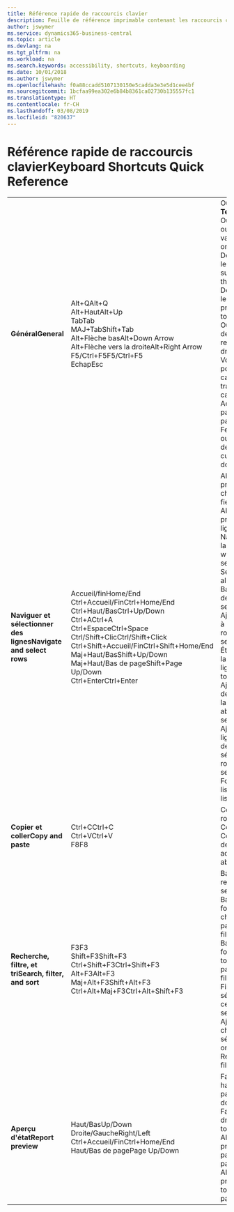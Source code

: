 ```yaml
---
title: Référence rapide de raccourcis clavier
description: Feuille de référence imprimable contenant les raccourcis clavier les plus populaires.
author: jswymer
ms.service: dynamics365-business-central
ms.topic: article
ms.devlang: na
ms.tgt_pltfrm: na
ms.workload: na
ms.search.keywords: accessibility, shortcuts, keyboarding
ms.date: 10/01/2018
ms.author: jswymer
ms.openlocfilehash: f0a88ccadd5107130150e5cadda3e3e5d1cee4bf
ms.sourcegitcommit: 1bcfaa99ea302e6b84b8361ca02730b135557fc1
ms.translationtype: HT
ms.contentlocale: fr-CH
ms.lasthandoff: 03/08/2019
ms.locfileid: "820637"
---
```

# <a name="keyboard-shortcuts-quick-reference"></a><span data-ttu-id="41845-103">Référence rapide de raccourcis clavier</span><span class="sxs-lookup"><span data-stu-id="41845-103">Keyboard Shortcuts Quick Reference</span></span>

||||  
|----------------|-----------|----------------|
|<span data-ttu-id="41845-104">**Général**</span><span class="sxs-lookup"><span data-stu-id="41845-104">**General**</span></span>|<span data-ttu-id="41845-105">Alt+Q</span><span class="sxs-lookup"><span data-stu-id="41845-105">Alt+Q</span></span><br /><span data-ttu-id="41845-106">Alt+Haut</span><span class="sxs-lookup"><span data-stu-id="41845-106">Alt+Up</span></span><br /><span data-ttu-id="41845-107">Tab</span><span class="sxs-lookup"><span data-stu-id="41845-107">Tab</span></span><br /><span data-ttu-id="41845-108">MAJ+Tab</span><span class="sxs-lookup"><span data-stu-id="41845-108">Shift+Tab</span></span><br /><span data-ttu-id="41845-109">Alt+Flèche bas</span><span class="sxs-lookup"><span data-stu-id="41845-109">Alt+Down Arrow</span></span><br /><span data-ttu-id="41845-110">Alt+Flèche vers la droite</span><span class="sxs-lookup"><span data-stu-id="41845-110">Alt+Right Arrow</span></span><br /><span data-ttu-id="41845-111">F5/Ctrl+F5</span><span class="sxs-lookup"><span data-stu-id="41845-111">F5/Ctrl+F5</span></span><br /><span data-ttu-id="41845-112">Echap</span><span class="sxs-lookup"><span data-stu-id="41845-112">Esc</span></span>|<span data-ttu-id="41845-113">Ouvrir **Dites-moi**</span><span class="sxs-lookup"><span data-stu-id="41845-113">Open **Tell me**</span></span><br /><span data-ttu-id="41845-114">Ouvrir une info-bulle ou une erreur de validation</span><span class="sxs-lookup"><span data-stu-id="41845-114">Open tooltip or validation error</span></span><br /><span data-ttu-id="41845-115">Déplacer le focus sur le contrôle suivant</span><span class="sxs-lookup"><span data-stu-id="41845-115">Move focus to the next control</span></span><br /><span data-ttu-id="41845-116">Déplacer le focus sur le contrôle précédent</span><span class="sxs-lookup"><span data-stu-id="41845-116">Move focus to the previous control</span></span><br /><span data-ttu-id="41845-117">Ouvrir un menu déroulant ou une recherche</span><span class="sxs-lookup"><span data-stu-id="41845-117">Open a drop-down or look up</span></span><br /><span data-ttu-id="41845-118">Voir les transactions pour la valeur calculée</span><span class="sxs-lookup"><span data-stu-id="41845-118">See the transactions for calculated value</span></span><br /><span data-ttu-id="41845-119">Actualiser/recharger la page</span><span class="sxs-lookup"><span data-stu-id="41845-119">Refresh/reload page</span></span><br /><span data-ttu-id="41845-120">Fermer la page actuelle ou la liste déroulante.</span><span class="sxs-lookup"><span data-stu-id="41845-120">Close the current page or drop-down.</span></span>|
|<span data-ttu-id="41845-121">**Naviguer et sélectionner des lignes**</span><span class="sxs-lookup"><span data-stu-id="41845-121">**Navigate and select rows**</span></span>| <span data-ttu-id="41845-122">Accueil/fin</span><span class="sxs-lookup"><span data-stu-id="41845-122">Home/End</span></span><br /><span data-ttu-id="41845-123">Ctrl+Accueil/Fin</span><span class="sxs-lookup"><span data-stu-id="41845-123">Ctrl+Home/End</span></span> <br /><span data-ttu-id="41845-124">Ctrl+Haut/Bas</span><span class="sxs-lookup"><span data-stu-id="41845-124">Ctrl+Up/Down</span></span><br /><span data-ttu-id="41845-125">Ctrl+A</span><span class="sxs-lookup"><span data-stu-id="41845-125">Ctrl+A</span></span> <br /><span data-ttu-id="41845-126">Ctrl+Espace</span><span class="sxs-lookup"><span data-stu-id="41845-126">Ctrl+Space</span></span><br /><span data-ttu-id="41845-127">Ctrl/Shift+Clic</span><span class="sxs-lookup"><span data-stu-id="41845-127">Ctrl/Shift+Click</span></span><br /><span data-ttu-id="41845-128">Ctrl+Shift+Accueil/Fin</span><span class="sxs-lookup"><span data-stu-id="41845-128">Ctrl+Shift+Home/End</span></span><br /><span data-ttu-id="41845-129">Maj+Haut/Bas</span><span class="sxs-lookup"><span data-stu-id="41845-129">Shift+Up/Down</span></span><br /><span data-ttu-id="41845-130">Maj+Haut/Bas de page</span><span class="sxs-lookup"><span data-stu-id="41845-130">Shift+Page Up/Down</span></span><br /><span data-ttu-id="41845-131">Ctrl+Enter</span><span class="sxs-lookup"><span data-stu-id="41845-131">Ctrl+Enter</span></span>| <span data-ttu-id="41845-132">Aller au premier/dernier champ</span><span class="sxs-lookup"><span data-stu-id="41845-132">Go to first/last field</span></span><br /><span data-ttu-id="41845-133">Aller à la première/dernière ligne</span><span class="sxs-lookup"><span data-stu-id="41845-133">Go to first/last row</span></span><br /><span data-ttu-id="41845-134">Naviguer sans perdre la sélection</span><span class="sxs-lookup"><span data-stu-id="41845-134">Navigate without losing selection</span></span><br /><span data-ttu-id="41845-135">Sélectionner tout</span><span class="sxs-lookup"><span data-stu-id="41845-135">Select all</span></span><br /><span data-ttu-id="41845-136">Basculer la sélection de ligne</span><span class="sxs-lookup"><span data-stu-id="41845-136">Toggle row selection</span></span><br /> <span data-ttu-id="41845-137">Ajoutez la ou les lignes à la sélection</span><span class="sxs-lookup"><span data-stu-id="41845-137">Add the row/rows to the selection</span></span><br /><span data-ttu-id="41845-138">Étendre la sélection à la première/dernière ligne</span><span class="sxs-lookup"><span data-stu-id="41845-138">Extend selection to first/last row</span></span><br /><span data-ttu-id="41845-139">Ajouter une ligne au-dessus/au dessous de la sélection</span><span class="sxs-lookup"><span data-stu-id="41845-139">Add row above/below to selection</span></span><br /><span data-ttu-id="41845-140">Ajouter toutes les lignes visibles au-dessus/dessous de la sélection</span><span class="sxs-lookup"><span data-stu-id="41845-140">Add all visible rows above/below to selection</span></span><br /><span data-ttu-id="41845-141">Focus hors de la liste</span><span class="sxs-lookup"><span data-stu-id="41845-141">Focus out of the list</span></span>|
|<span data-ttu-id="41845-142">**Copier et coller**</span><span class="sxs-lookup"><span data-stu-id="41845-142">**Copy and paste**</span></span>|<span data-ttu-id="41845-143">Ctrl+C</span><span class="sxs-lookup"><span data-stu-id="41845-143">Ctrl+C</span></span><br /><span data-ttu-id="41845-144">Ctrl+V</span><span class="sxs-lookup"><span data-stu-id="41845-144">Ctrl+V</span></span><br /><span data-ttu-id="41845-145">F8</span><span class="sxs-lookup"><span data-stu-id="41845-145">F8</span></span>|<span data-ttu-id="41845-146">Copier les lignes</span><span class="sxs-lookup"><span data-stu-id="41845-146">Copy rows</span></span><br /><span data-ttu-id="41845-147">Coller lignes</span><span class="sxs-lookup"><span data-stu-id="41845-147">Paste rows</span></span><br /><span data-ttu-id="41845-148">Copier le champ au-dessus dans la ligne actuelle</span><span class="sxs-lookup"><span data-stu-id="41845-148">Copy field above into current row</span></span>|
|<span data-ttu-id="41845-149">**Recherche, filtre, et tri**</span><span class="sxs-lookup"><span data-stu-id="41845-149">**Search, filter, and sort**</span></span>|<span data-ttu-id="41845-150">F3</span><span class="sxs-lookup"><span data-stu-id="41845-150">F3</span></span><br /><span data-ttu-id="41845-151">Shift+F3</span><span class="sxs-lookup"><span data-stu-id="41845-151">Shift+F3</span></span><br /><span data-ttu-id="41845-152">Ctrl+Shift+F3</span><span class="sxs-lookup"><span data-stu-id="41845-152">Ctrl+Shift+F3</span></span><br /><span data-ttu-id="41845-153">Alt+F3</span><span class="sxs-lookup"><span data-stu-id="41845-153">Alt+F3</span></span><br /><span data-ttu-id="41845-154">Maj+Alt+F3</span><span class="sxs-lookup"><span data-stu-id="41845-154">Shift+Alt+F3</span></span><br /><span data-ttu-id="41845-155">Ctrl+Alt+Maj+F3</span><span class="sxs-lookup"><span data-stu-id="41845-155">Ctrl+Alt+Shift+F3</span></span>|<span data-ttu-id="41845-156">Basculer la recherche</span><span class="sxs-lookup"><span data-stu-id="41845-156">Toggle search</span></span><br /><span data-ttu-id="41845-157">Basculer le volet Filtre ; focus sur les filtres de champ</span><span class="sxs-lookup"><span data-stu-id="41845-157">Toggle filter pane; focus on field filters</span></span><br /><span data-ttu-id="41845-158">Basculer le volet Filtre ; focus sur les filtres de totaux</span><span class="sxs-lookup"><span data-stu-id="41845-158">Toggle filter pane; focus on totals filters</span></span><br /><span data-ttu-id="41845-159">Filtrer la valeur sélectionnée de cellules</span><span class="sxs-lookup"><span data-stu-id="41845-159">Filter on selected cell value</span></span><br /><span data-ttu-id="41845-160">Ajouter un filtre au champ sélectionnée</span><span class="sxs-lookup"><span data-stu-id="41845-160">Add filter on selected field</span></span><br /><span data-ttu-id="41845-161">Réinitialiser les filtres</span><span class="sxs-lookup"><span data-stu-id="41845-161">Reset filters</span></span>|
|<span data-ttu-id="41845-162">**Aperçu d'état**</span><span class="sxs-lookup"><span data-stu-id="41845-162">**Report preview**</span></span>|<span data-ttu-id="41845-163">Haut/Bas</span><span class="sxs-lookup"><span data-stu-id="41845-163">Up/Down</span></span><br /><span data-ttu-id="41845-164">Droite/Gauche</span><span class="sxs-lookup"><span data-stu-id="41845-164">Right/Left</span></span><br /><span data-ttu-id="41845-165">Ctrl+Accueil/Fin</span><span class="sxs-lookup"><span data-stu-id="41845-165">Ctrl+Home/End</span></span><br /><span data-ttu-id="41845-166">Haut/Bas de page</span><span class="sxs-lookup"><span data-stu-id="41845-166">Page Up/Down</span></span>|<span data-ttu-id="41845-167">Faire défiler vers le haut et le bas de la page</span><span class="sxs-lookup"><span data-stu-id="41845-167">Scroll up and down the page</span></span><br /><span data-ttu-id="41845-168">Faire défiler vers la droite/la gauche</span><span class="sxs-lookup"><span data-stu-id="41845-168">Scroll to the right/left</span></span> <br /><span data-ttu-id="41845-169">Aller à la première/dernière page</span><span class="sxs-lookup"><span data-stu-id="41845-169">Go to the first/last page</span></span><br /><span data-ttu-id="41845-170">Aller à la page précédente/suivante</span><span class="sxs-lookup"><span data-stu-id="41845-170">Go to the previous/next page</span></span>|
